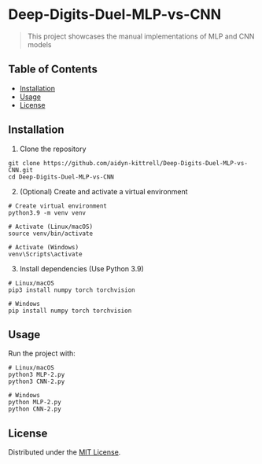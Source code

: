 # Deep-Digits-Duel-MLP-vs-CNN
> This project showcases the manual implementations of MLP and CNN models

## Table of Contents
- [Installation](#installation)
- [Usage](#usage)
- [License](#license)

## Installation
1. Clone the repository
```
git clone https://github.com/aidyn-kittrell/Deep-Digits-Duel-MLP-vs-CNN.git
cd Deep-Digits-Duel-MLP-vs-CNN
```
2. (Optional) Create and activate a virtual environment
```
# Create virtual environment
python3.9 -m venv venv

# Activate (Linux/macOS)
source venv/bin/activate

# Activate (Windows)
venv\Scripts\activate
```
3. Install dependencies (Use Python 3.9)
```
# Linux/macOS
pip3 install numpy torch torchvision

# Windows
pip install numpy torch torchvision
```

## Usage
Run the project with:
```
# Linux/macOS
python3 MLP-2.py
python3 CNN-2.py

# Windows
python MLP-2.py
python CNN-2.py
```

## License
Distributed under the [MIT License](https://choosealicense.com/licenses/mit/).
